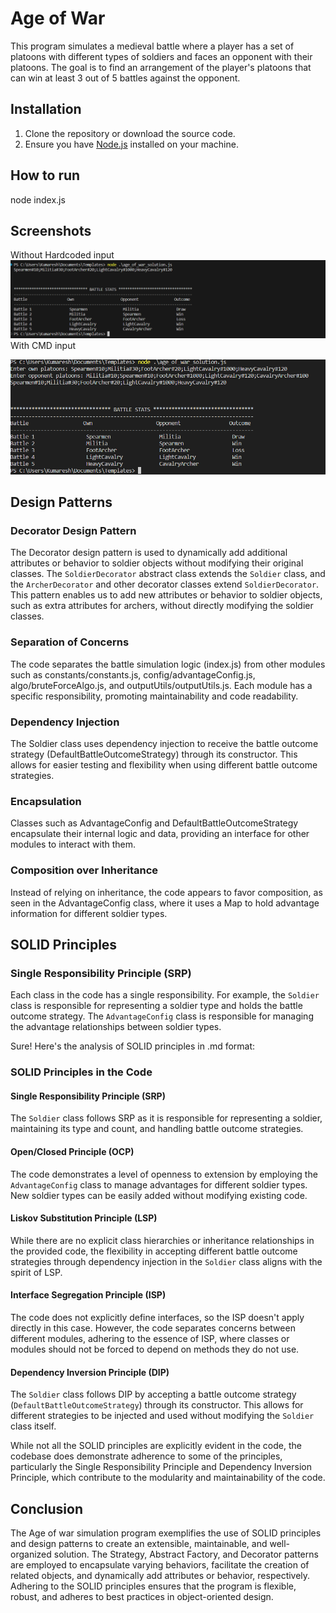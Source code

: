 # Age of War

This program simulates a medieval battle where a player has a set of platoons with different types of soldiers and faces an opponent with their platoons. The goal is to find an arrangement of the player's platoons that can win at least 3 out of 5 battles against the opponent.

## Installation

1. Clone the repository or download the source code.
2. Ensure you have [Node.js](https://nodejs.org) installed on your machine.

## How to run
node index.js 


## Screenshots

Without Hardcoded input
![Alt text](image.png)
With CMD input

![Alt text](image-1.png)

## Design Patterns


### Decorator Design Pattern

The Decorator design pattern is used to dynamically add additional attributes or behavior to soldier objects without modifying their original classes. The `SoldierDecorator` abstract class extends the `Soldier` class, and the `ArcherDecorator` and other decorator classes extend `SoldierDecorator`. This pattern enables us to add new attributes or behavior to soldier objects, such as extra attributes for archers, without directly modifying the soldier classes.


### Separation of Concerns

The code separates the battle simulation logic (index.js) from other modules such as constants/constants.js, config/advantageConfig.js, algo/bruteForceAlgo.js, and outputUtils/outputUtils.js. Each module has a specific responsibility, promoting maintainability and code readability.

### Dependency Injection 
The Soldier class uses dependency injection to receive the battle outcome strategy (DefaultBattleOutcomeStrategy) through its constructor. This allows for easier testing and flexibility when using different battle outcome strategies.

### Encapsulation
Classes such as AdvantageConfig and DefaultBattleOutcomeStrategy encapsulate their internal logic and data, providing an interface for other modules to interact with them.

### Composition over Inheritance
Instead of relying on inheritance, the code appears to favor composition, as seen in the AdvantageConfig class, where it uses a Map to hold advantage information for different soldier types.


## SOLID Principles

### Single Responsibility Principle (SRP)

Each class in the code has a single responsibility. For example, the `Soldier` class is responsible for representing a soldier type and holds the battle outcome strategy. The `AdvantageConfig` class is responsible for managing the advantage relationships between soldier types.

Sure! Here's the analysis of SOLID principles in .md format:

### SOLID Principles in the Code

#### Single Responsibility Principle (SRP)

The `Soldier` class follows SRP as it is responsible for representing a soldier, maintaining its type and count, and handling battle outcome strategies.

#### Open/Closed Principle (OCP)

The code demonstrates a level of openness to extension by employing the `AdvantageConfig` class to manage advantages for different soldier types. New soldier types can be easily added without modifying existing code.

#### Liskov Substitution Principle (LSP)

While there are no explicit class hierarchies or inheritance relationships in the provided code, the flexibility in accepting different battle outcome strategies through dependency injection in the `Soldier` class aligns with the spirit of LSP.

#### Interface Segregation Principle (ISP)

The code does not explicitly define interfaces, so the ISP doesn't apply directly in this case. However, the code separates concerns between different modules, adhering to the essence of ISP, where classes or modules should not be forced to depend on methods they do not use.

#### Dependency Inversion Principle (DIP)

The `Soldier` class follows DIP by accepting a battle outcome strategy (`DefaultBattleOutcomeStrategy`) through its constructor. This allows for different strategies to be injected and used without modifying the `Soldier` class itself.

While not all the SOLID principles are explicitly evident in the code, the codebase does demonstrate adherence to some of the principles, particularly the Single Responsibility Principle and Dependency Inversion Principle, which contribute to the modularity and maintainability of the code.

## Conclusion

The Age of war simulation program exemplifies the use of SOLID principles and design patterns to create an extensible, maintainable, and well-organized solution. The Strategy, Abstract Factory, and Decorator patterns are employed to encapsulate varying behaviors, facilitate the creation of related objects, and dynamically add attributes or behavior, respectively. Adhering to the SOLID principles ensures that the program is flexible, robust, and adheres to best practices in object-oriented design.